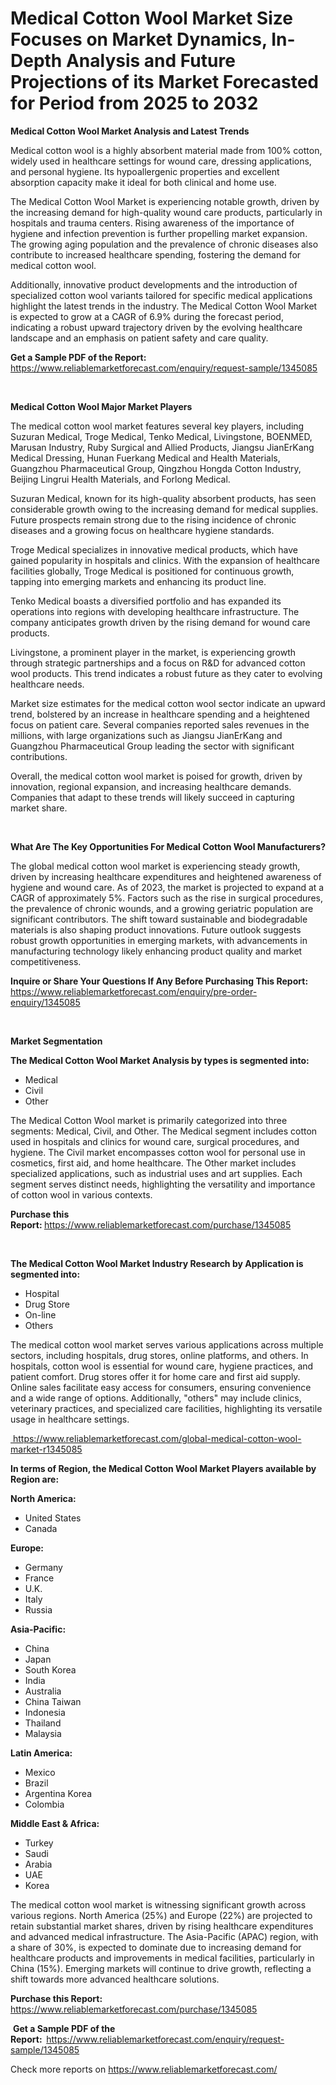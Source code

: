 <p><h1>Medical Cotton Wool Market Size Focuses on Market Dynamics, In-Depth Analysis and Future Projections of its Market Forecasted for Period from 2025 to 2032</h1></p><p><strong>Medical Cotton Wool Market Analysis and Latest Trends</strong></p>
<p><p>Medical cotton wool is a highly absorbent material made from 100% cotton, widely used in healthcare settings for wound care, dressing applications, and personal hygiene. Its hypoallergenic properties and excellent absorption capacity make it ideal for both clinical and home use. </p><p>The Medical Cotton Wool Market is experiencing notable growth, driven by the increasing demand for high-quality wound care products, particularly in hospitals and trauma centers. Rising awareness of the importance of hygiene and infection prevention is further propelling market expansion. The growing aging population and the prevalence of chronic diseases also contribute to increased healthcare spending, fostering the demand for medical cotton wool.</p><p>Additionally, innovative product developments and the introduction of specialized cotton wool variants tailored for specific medical applications highlight the latest trends in the industry. The Medical Cotton Wool Market is expected to grow at a CAGR of 6.9% during the forecast period, indicating a robust upward trajectory driven by the evolving healthcare landscape and an emphasis on patient safety and care quality.</p></p>
<p><strong>Get a Sample PDF of the Report:&nbsp;</strong> <a href="https://www.reliablemarketforecast.com/enquiry/request-sample/1345085?utm_campaign=2783&utm_medium=2&utm_source=Github&utm_content=ia&utm_term=31032025&utm_id=medical-cotton-wool">https://www.reliablemarketforecast.com/enquiry/request-sample/1345085</a></p>
<p>&nbsp;</p>
<p><strong>Medical Cotton Wool Major Market Players</strong></p>
<p><p>The medical cotton wool market features several key players, including Suzuran Medical, Troge Medical, Tenko Medical, Livingstone, BOENMED, Marusan Industry, Ruby Surgical and Allied Products, Jiangsu JianErKang Medical Dressing, Hunan Fuerkang Medical and Health Materials, Guangzhou Pharmaceutical Group, Qingzhou Hongda Cotton Industry, Beijing Lingrui Health Materials, and Forlong Medical. </p><p>Suzuran Medical, known for its high-quality absorbent products, has seen considerable growth owing to the increasing demand for medical supplies. Future prospects remain strong due to the rising incidence of chronic diseases and a growing focus on healthcare hygiene standards.</p><p>Troge Medical specializes in innovative medical products, which have gained popularity in hospitals and clinics. With the expansion of healthcare facilities globally, Troge Medical is positioned for continuous growth, tapping into emerging markets and enhancing its product line.</p><p>Tenko Medical boasts a diversified portfolio and has expanded its operations into regions with developing healthcare infrastructure. The company anticipates growth driven by the rising demand for wound care products.</p><p>Livingstone, a prominent player in the market, is experiencing growth through strategic partnerships and a focus on R&D for advanced cotton wool products. This trend indicates a robust future as they cater to evolving healthcare needs.</p><p>Market size estimates for the medical cotton wool sector indicate an upward trend, bolstered by an increase in healthcare spending and a heightened focus on patient care. Several companies reported sales revenues in the millions, with large organizations such as Jiangsu JianErKang and Guangzhou Pharmaceutical Group leading the sector with significant contributions.</p><p>Overall, the medical cotton wool market is poised for growth, driven by innovation, regional expansion, and increasing healthcare demands. Companies that adapt to these trends will likely succeed in capturing market share.</p></p>
<p>&nbsp;</p>
<p><strong>What Are The Key Opportunities For Medical Cotton Wool Manufacturers?</strong></p>
<p><p>The global medical cotton wool market is experiencing steady growth, driven by increasing healthcare expenditures and heightened awareness of hygiene and wound care. As of 2023, the market is projected to expand at a CAGR of approximately 5%. Factors such as the rise in surgical procedures, the prevalence of chronic wounds, and a growing geriatric population are significant contributors. The shift toward sustainable and biodegradable materials is also shaping product innovations. Future outlook suggests robust growth opportunities in emerging markets, with advancements in manufacturing technology likely enhancing product quality and market competitiveness.</p></p>
<p><strong>Inquire or Share Your Questions If Any Before Purchasing This Report:</strong> <a href="https://www.reliablemarketforecast.com/enquiry/pre-order-enquiry/1345085?utm_campaign=2783&utm_medium=2&utm_source=Github&utm_content=ia&utm_term=31032025&utm_id=medical-cotton-wool">https://www.reliablemarketforecast.com/enquiry/pre-order-enquiry/1345085</a></p>
<p>&nbsp;</p>
<p><strong>Market Segmentation</strong></p>
<p><strong>The Medical Cotton Wool Market Analysis by types is segmented into:</strong></p>
<p><ul><li>Medical</li><li>Civil</li><li>Other</li></ul></p>
<p><p>The Medical Cotton Wool market is primarily categorized into three segments: Medical, Civil, and Other. The Medical segment includes cotton used in hospitals and clinics for wound care, surgical procedures, and hygiene. The Civil market encompasses cotton wool for personal use in cosmetics, first aid, and home healthcare. The Other market includes specialized applications, such as industrial uses and art supplies. Each segment serves distinct needs, highlighting the versatility and importance of cotton wool in various contexts.</p></p>
<p><strong>Purchase this Report:&nbsp;</strong><a href="https://www.reliablemarketforecast.com/purchase/1345085?utm_campaign=2783&utm_medium=2&utm_source=Github&utm_content=ia&utm_term=31032025&utm_id=medical-cotton-wool">https://www.reliablemarketforecast.com/purchase/1345085</a></p>
<p>&nbsp;</p>
<p><strong>The Medical Cotton Wool Market Industry Research by Application is segmented into:</strong></p>
<p><ul><li>Hospital</li><li>Drug Store</li><li>On-line</li><li>Others</li></ul></p>
<p><p>The medical cotton wool market serves various applications across multiple sectors, including hospitals, drug stores, online platforms, and others. In hospitals, cotton wool is essential for wound care, hygiene practices, and patient comfort. Drug stores offer it for home care and first aid supply. Online sales facilitate easy access for consumers, ensuring convenience and a wide range of options. Additionally, "others" may include clinics, veterinary practices, and specialized care facilities, highlighting its versatile usage in healthcare settings.</p></p>
<p><a href="https://www.reliablemarketforecast.com/global-medical-cotton-wool-market-r1345085?utm_campaign=2783&utm_medium=2&utm_source=Github&utm_content=ia&utm_term=31032025&utm_id=medical-cotton-wool">&nbsp;https://www.reliablemarketforecast.com/global-medical-cotton-wool-market-r1345085</a></p>
<p><strong>In terms of Region, the Medical Cotton Wool Market Players available by Region are:</strong></p>
<p>
    <p> <strong> North America: </strong>
        <ul>
            <li>United States</li>
            <li>Canada</li>
        </ul>
        </p> 
    <p> <strong> Europe: </strong>
        <ul>
            <li>Germany</li>
            <li>France</li>
            <li>U.K.</li>
            <li>Italy</li>
            <li>Russia</li>
        </ul>
        </p> 
    <p> <strong> Asia-Pacific: </strong>
        <ul>
            <li>China</li>
            <li>Japan</li>
            <li>South Korea</li>
            <li>India</li>
            <li>Australia</li>
            <li>China Taiwan</li>
            <li>Indonesia</li>
            <li>Thailand</li>
            <li>Malaysia</li>
        </ul>
        </p> 
    <p> <strong> Latin America: </strong>
        <ul>
            <li>Mexico</li>
            <li>Brazil</li>
            <li>Argentina Korea</li>
            <li>Colombia</li>
        </ul>
        </p> 
    <p> <strong> Middle East & Africa: </strong>
        <ul>
            <li>Turkey</li>
            <li>Saudi</li>
            <li>Arabia</li>
            <li>UAE</li>
            <li>Korea</li>
        </ul>
    </p>
    </p>
<p><p>The medical cotton wool market is witnessing significant growth across various regions. North America (25%) and Europe (22%) are projected to retain substantial market shares, driven by rising healthcare expenditures and advanced medical infrastructure. The Asia-Pacific (APAC) region, with a share of 30%, is expected to dominate due to increasing demand for healthcare products and improvements in medical facilities, particularly in China (15%). Emerging markets will continue to drive growth, reflecting a shift towards more advanced healthcare solutions.</p></p>
<p><strong>Purchase this Report: </strong><a href="https://www.reliablemarketforecast.com/purchase/1345085?utm_campaign=2783&utm_medium=2&utm_source=Github&utm_content=ia&utm_term=31032025&utm_id=medical-cotton-wool">https://www.reliablemarketforecast.com/purchase/1345085</a></p>
<p>&nbsp;<strong>Get a Sample PDF of the Report:&nbsp;&nbsp;</strong><a href="https://www.reliablemarketforecast.com/enquiry/request-sample/1345085?utm_campaign=2783&utm_medium=2&utm_source=Github&utm_content=ia&utm_term=31032025&utm_id=medical-cotton-wool">https://www.reliablemarketforecast.com/enquiry/request-sample/1345085</a></p>
<p><strong></strong></p>
<p>Check more reports on <a href="https://www.reliablemarketforecast.com/?utm_campaign=2783&utm_medium=2&utm_source=Github&utm_content=ia&utm_term=31032025&utm_id=medical-cotton-wool">https://www.reliablemarketforecast.com/</a></p>